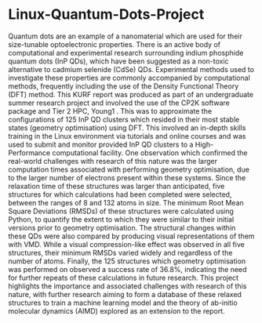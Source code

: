 # Linux-Quantum-Dots-Project
Quantum dots are an example of a nanomaterial which are used for their size-tunable
optoelectronic properties. There is an active body of computational and experimental
research surrounding indium phosphide quantum dots (InP QDs), which have been suggested as a non-toxic alternative to cadmium selenide (CdSe) QDs. Experimental methods
used to investigate these properties are commonly accompanied by computational methods, frequently including the use of the Density Functional Theory (DFT) method. This
KURF report was produced as part of an undergraduate summer research project and
involved the use of the CP2K software package and Tier 2 HPC, Young1
. This was to
approximate the configurations of 125 InP QD clusters which resided in their most stable states (geometry optimisation) using DFT. This involved an in-depth skills training
in the Linux environment via tutorials and online courses and was used to submit and
monitor provided InP QD clusters to a High-Performance computational facility. One
observation which confirmed the real-world challenges with research of this nature was
the larger computation times associated with performing geometry optimisation, due to
the larger number of electrons present within these systems. Since the relaxation time
of these structures was larger than anticipated, five structures for which calculations had
been completed were selected, between the ranges of 8 and 132 atoms in size. The minimum Root Mean Square Deviations (RMSDs) of these structures were calculated using
Python, to quantify the extent to which they were similar to their initial versions prior
to geometry optimisation. The structural changes within these QDs were also compared
by producing visual representations of them with VMD. While a visual compression-like
effect was observed in all five structures, their minimum RMSDs varied widely and regardless of the number of atoms. Finally, the 125 structures which geometry optimisation
was performed on observed a success rate of 36.8%, indicating the need for further repeats
of these calculations in future research. This project highlights the importance and associated challenges with research of this nature, with further research aiming to form a
database of these relaxed structures to train a machine learning model and the theory of
ab-initio molecular dynamics (AIMD) explored as an extension to the report.
